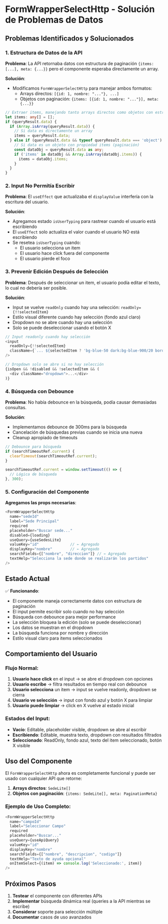 # FormWrapperSelectHttp - Solución de Problemas de Datos

## Problemas Identificados y Solucionados

### 1. **Estructura de Datos de la API**
**Problema**: La API retornaba datos con estructura de paginación `{items: [...], meta: {...}}` pero el componente esperaba directamente un array.

**Solución**: 
- Modificamos `FormWrapperSelectHttp` para manejar ambos formatos:
  - Arrays directos: `[{id: 1, nombre: "..."}, ...]`
  - Objetos con paginación: `{items: [{id: 1, nombre: "..."}], meta: {...}}`

```typescript
// Extraer items, manejando tanto arrays directos como objetos con estructura {items: [...]}
let items: any[] = [];
if (queryResult.data) {
  if (Array.isArray(queryResult.data)) {
    // Si data es directamente un array
    items = queryResult.data;
  } else if (queryResult.data && typeof queryResult.data === 'object') {
    // Si data es un objeto con propiedad items (paginación)
    const dataObj = queryResult.data as any;
    if ('items' in dataObj && Array.isArray(dataObj.items)) {
      items = dataObj.items;
    }
  }
}
```

### 2. **Input No Permitía Escribir**
**Problema**: El `useEffect` que actualizaba el `displayValue` interfería con la escritura del usuario.

**Solución**:
- Agregamos estado `isUserTyping` para rastrear cuando el usuario está escribiendo
- El `useEffect` solo actualiza el valor cuando el usuario NO está escribiendo
- Se resetea `isUserTyping` cuando:
  - El usuario selecciona un item
  - El usuario hace click fuera del componente
  - El usuario pierde el foco

### 3. **Prevenir Edición Después de Selección**
**Problema**: Después de seleccionar un item, el usuario podía editar el texto, lo cual no debería ser posible.

**Solución**:
- Input se vuelve `readOnly` cuando hay una selección: `readOnly={!!selectedItem}`
- Estilo visual diferente cuando hay selección (fondo azul claro)
- Dropdown no se abre cuando hay una selección
- Solo se puede deseleccionar usando el botón X

```typescript
// Input readonly cuando hay selección
<input
  readOnly={!!selectedItem}
  className={`... ${selectedItem ? 'bg-blue-50 dark:bg-blue-900/20 border-blue-300 dark:border-blue-600' : ''}`}
/>

// Dropdown solo se abre si no hay selección
{isOpen && !disabled && !selectedItem && (
  <div className="dropdown">...</div>
)}
```

### 4. **Búsqueda con Debounce**
**Problema**: No había debounce en la búsqueda, podía causar demasiadas consultas.

**Solución**:
- Implementamos debounce de 300ms para la búsqueda
- Cancelación de búsquedas previas cuando se inicia una nueva
- Cleanup apropiado de timeouts

```typescript
// Debounce para búsqueda
if (searchTimeoutRef.current) {
  clearTimeout(searchTimeoutRef.current);
}

searchTimeoutRef.current = window.setTimeout(() => {
  // Lógica de búsqueda
}, 300);
```

### 5. **Configuración del Componente**
**Agregamos las props necesarias**:
```typescript
<FormWrapperSelectHttp
  name="sedeId"
  label="Sede Principal"
  required
  placeholder="Buscar sede..."
  disabled={loading}
  useQuery={useSedesLite}
  valueKey="id"              // ← Agregado
  displayKey="nombre"        // ← Agregado
  searchFields={["nombre", "direccion"]} // ← Agregado
  textHelp="Selecciona la sede donde se realizarán los partidos"
/>
```

## Estado Actual

✅ **Funcionando**:
- El componente maneja correctamente datos con estructura de paginación
- El input permite escribir solo cuando no hay selección
- Búsqueda con debounce para mejor performance
- La selección bloquea la edición (solo se puede deseleccionar)
- Los datos se muestran en el dropdown
- La búsqueda funciona por nombre y dirección
- Estilo visual claro para items seleccionados

## Comportamiento del Usuario

### Flujo Normal:
1. **Usuario hace click** en el input → se abre el dropdown con opciones
2. **Usuario escribe** → filtra resultados en tiempo real con debounce
3. **Usuario selecciona** un item → input se vuelve readonly, dropdown se cierra
4. **Usuario ve selección** → input con fondo azul y botón X para limpiar
5. **Usuario puede limpiar** → click en X vuelve al estado inicial

### Estados del Input:
- **Vacío**: Editable, placeholder visible, dropdown se abre al escribir
- **Escribiendo**: Editable, muestra texto, dropdown con resultados filtrados
- **Seleccionado**: ReadOnly, fondo azul, texto del item seleccionado, botón X visible

## Uso del Componente

El `FormWrapperSelectHttp` ahora es completamente funcional y puede ser usado con cualquier API que retorne:

1. **Arrays directos**: `SedeLite[]`
2. **Objetos con paginación**: `{items: SedeLite[], meta: PaginationMeta}`

### Ejemplo de Uso Completo:
```typescript
<FormWrapperSelectHttp
  name="campoId"
  label="Seleccionar Campo"
  required
  placeholder="Buscar..."
  useQuery={useApiQuery}
  valueKey="id"
  displayKey="nombre"
  searchFields={["nombre", "descripcion", "codigo"]}
  textHelp="Texto de ayuda opcional"
  onItemSelect={(item) => console.log('Seleccionado:', item)}
/>
```

## Próximos Pasos

1. **Testear** el componente con diferentes APIs
2. **Implementar** búsqueda dinámica real (queries a la API mientras se escribe)
3. **Considerar** soporte para selección múltiple
4. **Documentar** casos de uso avanzados
